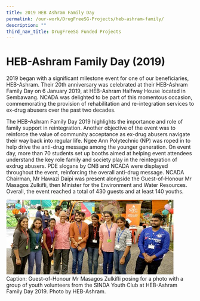 ```yaml
---
title: 2019 HEB Ashram Family Day
permalink: /our-work/DrugFreeSG-Projects/heb-ashram-family/
description: ""
third_nav_title: DrugFreeSG Funded Projects
---
```

# HEB-Ashram Family Day (2019)

2019 began with a significant milestone event for one of our beneficiaries, HEB-Ashram. Their 20th anniversary was celebrated at their HEB-Ashram Family Day on 6
January 2019, at HEB-Ashram Halfway House located
in Sembawang. NCADA was delighted to be part of this
momentous occasion, commemorating the provision
of rehabilitation and re-integration services to ex-drug
abusers over the past two decades. 

The HEB-Ashram
Family Day 2019 highlights the importance and role
of family support in reintegration. Another objective
of the event was to reinforce the value of community
acceptance as ex-drug abusers navigate their way back
into regular life.
Ngee Ann Polytechnic (NP) was roped in to help drive
the anti-drug message among the younger generation.
On event day, more than 70 students set up booths
aimed at helping event attendees understand the key
role family and society play in the reintegration of exdrug
abusers. PDE slogans by CNB and NCADA were
displayed throughout the event, reinforcing the overall
anti-drug message. NCADA Chairman, Mr Hawazi
Daipi was present alongside the Guest-of-Honour Mr
Masagos Zulkifli, then Minister for the Environment and
Water Resources. Overall, the event reached a total of
430 guests and at least 140 youths.
	
![](/images/DFSG%20Projects/heb%20ashram.png)
Caption: Guest-of-Honour Mr Masagos Zulkifli posing for a photo with
a group of youth volunteers from the SINDA Youth Club at
HEB-Ashram Family Day 2019. Photo by HEB-Ashram.